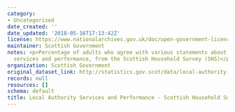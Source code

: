 ```yaml
---
category:
- Uncategorised
date_created: ''
date_updated: '2018-05-16T17:13:42Z'
license: https://www.nationalarchives.gov.uk/doc/open-government-licence/version/3/
maintainer: Scottish Government
notes: <p>Percentage of adults who agree with various statements about local authority
  services and performance, from the Scottish Household Survey (SHS)</p>
organization: Scottish Government
original_dataset_link: http://statistics.gov.scot/data/local-authority-services-and-performance---shs
records: null
resources: []
schema: default
title: Local Authority Services and Performance - Scottish Household Survey
---
```

